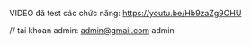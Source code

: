 VIDEO đã test các chức năng: https://youtu.be/Hb9zaZg9OHU



// tai khoan admin:
admin@gmail.com
admin
